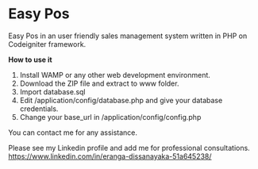 # Easy Pos

Easy Pos in an user friendly sales management system written in PHP on Codeigniter framework.

**How to use it** 
1. Install WAMP or any other web development environment. 
2. Download the ZIP file and extract to www folder. 
3. Import database.sql 
4. Edit /application/config/database.php and give your database credentials. 
5. Change your base_url in /application/config/config.php

You can contact me for any assistance.

Please see my Linkedin profile and add me for professional consultations. 
https://www.linkedin.com/in/eranga-dissanayaka-51a645238/
